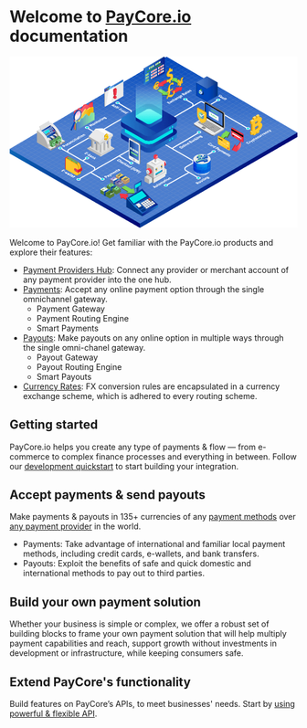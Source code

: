 # Welcome to [PayCore.io](https://paycore.io/) documentation

![PayCore Main Illustration](images/paycore-main3.png)

Welcome to PayCore.io! Get familiar with the PayCore.io products and explore their features:

* [Payment Providers Hub](#): Connect any provider or merchant account of any payment provider into the one hub.
* [Payments](#): Accept any online payment option through the single omnichannel gateway.
    * Payment Gateway
    * Payment Routing Engine
    * Smart Payments
* [Payouts](#): Make payouts on any online option in multiple ways through the single omni-chanel gateway.
    * Payout Gateway
    * Payout Routing Engine
    * Smart Payouts
* [Currency Rates](#): FX conversion rules are encapsulated in a currency exchange scheme, which is adhered to every routing scheme.


## Getting started

PayCore.io helps you create any type of payments & flow — from e-commerce to complex finance processes and everything in between. Follow our  [development quickstart](/getting-started/overview)  to start building your integration.


## Accept payments & send payouts

Make payments & payouts in 135+ currencies of any  [payment methods](https://paycore.io/portfolio-category/payment-methods/)  over  [any payment provider](https://paycore.io/portfolio-category/providers/) in the world.

* Payments: Take advantage of international and familiar local payment methods, including credit cards, e-wallets, and bank transfers.
* Payouts: Exploit the benefits of safe and quick domestic and international methods to pay out to third parties.

## Build your own payment solution

Whether your business is simple or complex, we offer a robust set of building blocks to frame your own payment solution that will help multiply payment capabilities and reach, support growth without investments in development or infrastructure, while keeping consumers safe.

## Extend PayCore's functionality

Build features on PayCore’s APIs, to meet businesses' needs. Start by [using powerful & flexible API](https://redoc.paycore.io/).
